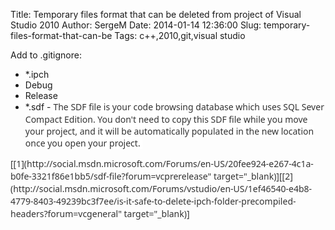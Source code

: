 Title: Temporary files format that can be deleted from project of Visual Studio 2010
Author: SergeM
Date: 2014-01-14 12:36:00
Slug: temporary-files-format-that-can-be
Tags: c++,2010,git,visual studio

Add to .gitignore:


<ul style="text-align: left;"><li>*.ipch&nbsp;</li><li>Debug</li><li>Release</li><li>*.sdf -&nbsp;<span style="background-color: white; color: #333333; font-family: 'Segoe UI', 'Lucida Grande', Verdana, Arial, Helvetica, sans-serif; font-size: 14px; line-height: 20px;">The SDF file is your code&nbsp;browsing database which uses SQL Sever Compact Edition. You don't need to copy this SDF file while you move your project, and it will be automatically populated in the new location once you open your project.&nbsp;</span></li></ul><div><span style="color: #333333; font-family: Segoe UI, Lucida Grande, Verdana, Arial, Helvetica, sans-serif;"><span style="font-size: 14px; line-height: 20px;">
</span></span></div>
<div><span style="color: #333333; font-family: Segoe UI, Lucida Grande, Verdana, Arial, Helvetica, sans-serif;"><span style="font-size: 14px; line-height: 20px;">[[1](http://social.msdn.microsoft.com/Forums/en-US/20fee924-e267-4c1a-b0fe-3321f86e1bb5/sdf-file?forum=vcprerelease" target="_blank)][[2](http://social.msdn.microsoft.com/Forums/vstudio/en-US/1ef46540-e4b8-4779-8403-49239bc3f7ee/is-it-safe-to-delete-ipch-folder-precompiled-headers?forum=vcgeneral" target="_blank)]</span></span>
</div>